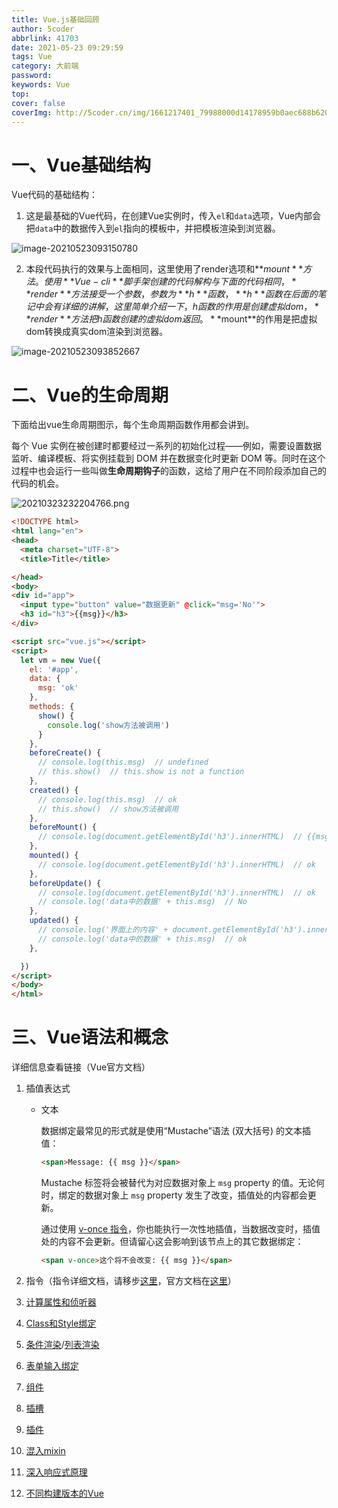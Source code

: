 ```yaml
---
title: Vue.js基础回顾
author: 5coder
abbrlink: 41703
date: 2021-05-23 09:29:59
tags: Vue
category: 大前端
password:
keywords: Vue
top:
cover: false
coverImg: http://5coder.cn/img/1661217401_79988000d14178959b0aec688b620b9e.jpg
---
```


# 一、Vue基础结构

Vue代码的基础结构：

1. 这是最基础的Vue代码，在创建Vue实例时，传入`el`和`data`选项，Vue内部会把`data`中的数据传入到`el`指向的模板中，并把模板渲染到浏览器。

![image-20210523093150780](http://5coder.cn/img/98EjT6puZt5nlBF.png)

2. 本段代码执行的效果与上面相同，这里使用了render选项和**$mount**方法。使用**Vue-cli**脚手架创建的代码解构与下面的代码相同，**render**方法接受一个参数，参数为**h**函数，**h**函数在后面的笔记中会有详细的讲解，这里简单介绍一下，h函数的作用是创建虚拟dom，**render**方法把h函数创建的虚拟dom返回。​**$mount**的作用是把虚拟dom转换成真实dom渲染到浏览器。

![image-20210523093852667](http://5coder.cn/img/TnFxfGS3zP5iYOV.png)

# 二、Vue的生命周期

下面给出vue生命周期图示，每个生命周期函数作用都会讲到。

每个 Vue 实例在被创建时都要经过一系列的初始化过程——例如，需要设置数据监听、编译模板、将实例挂载到 DOM 并在数据变化时更新 DOM 等。同时在这个过程中也会运行一些叫做**生命周期钩子**的函数，这给了用户在不同阶段添加自己的代码的机会。

![20210323232204766.png](http://5coder.cn/img/9mk8PLyboMi6uwV.png)

```html
<!DOCTYPE html>
<html lang="en">
<head>
  <meta charset="UTF-8">
  <title>Title</title>

</head>
<body>
<div id="app">
  <input type="button" value="数据更新" @click="msg='No'">
  <h3 id="h3">{{msg}}</h3>
</div>

<script src="vue.js"></script>
<script>
  let vm = new Vue({
    el: '#app',
    data: {
      msg: 'ok'
    },
    methods: {
      show() {
        console.log('show方法被调用')
      }
    },
    beforeCreate() {
      // console.log(this.msg)  // undefined
      // this.show()  // this.show is not a function
    },
    created() {
      // console.log(this.msg)  // ok
      // this.show()  // show方法被调用
    },
    beforeMount() {
      // console.log(document.getElementById('h3').innerHTML)  // {{msg}}
    },
    mounted() {
      // console.log(document.getElementById('h3').innerHTML)  // ok
    },
    beforeUpdate() {
      // console.log(document.getElementById('h3').innerHTML)  // ok
      // console.log('data中的数据' + this.msg)  // No
    },
    updated() {
      // console.log('界面上的内容' + document.getElementById('h3').innerHTML)  // ok
      // console.log('data中的数据' + this.msg)  // ok
    },

  })
</script>
</body>
</html>
```

# 三、Vue语法和概念

详细信息查看链接（Vue官方文档）

1. 插值表达式

   - 文本

     数据绑定最常见的形式就是使用“Mustache”语法 (双大括号) 的文本插值：

     ```html
     <span>Message: {{ msg }}</span>
     ```

     Mustache 标签将会被替代为对应数据对象上 `msg` property 的值。无论何时，绑定的数据对象上 `msg` property 发生了改变，插值处的内容都会更新。

     通过使用 [v-once 指令](https://cn.vuejs.org/v2/api/#v-once)，你也能执行一次性地插值，当数据改变时，插值处的内容不会更新。但请留心这会影响到该节点上的其它数据绑定：

     ```html
     <span v-once>这个将不会改变: {{ msg }}</span>
     ```

2. 指令（指令详细文档，请移步[这里]()，官方文档在[这里](https://cn.vuejs.org/v2/guide/syntax.html#%E6%8C%87%E4%BB%A4)）

3. [计算属性和侦听器](https://cn.vuejs.org/v2/guide/computed.html)

4. [Class和Style绑定](https://cn.vuejs.org/v2/guide/class-and-style.html)

5. [条件渲染](https://cn.vuejs.org/v2/guide/conditional.html)/[列表渲染](https://cn.vuejs.org/v2/guide/list.html)

6. [表单输入绑定](https://cn.vuejs.org/v2/guide/forms.html)

7. [组件](https://cn.vuejs.org/v2/guide/components.html)

8. [插槽](https://cn.vuejs.org/v2/guide/components-slots.html)

9. [插件](https://cn.vuejs.org/v2/guide/plugins.html)

10. [混入mixin](https://cn.vuejs.org/v2/guide/mixins.html)

11. [深入响应式原理](https://cn.vuejs.org/v2/guide/reactivity.html)

12. [不同构建版本的Vue](https://cn.vuejs.org/v2/guide/migration.html)
